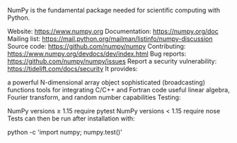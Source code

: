 NumPy is the fundamental package needed for scientific computing with Python.

Website: https://www.numpy.org
Documentation: https://numpy.org/doc
Mailing list: https://mail.python.org/mailman/listinfo/numpy-discussion
Source code: https://github.com/numpy/numpy
Contributing: https://www.numpy.org/devdocs/dev/index.html
Bug reports: https://github.com/numpy/numpy/issues
Report a security vulnerability: https://tidelift.com/docs/security
It provides:

a powerful N-dimensional array object
sophisticated (broadcasting) functions
tools for integrating C/C++ and Fortran code
useful linear algebra, Fourier transform, and random number capabilities
Testing:

NumPy versions ≥ 1.15 require pytest
NumPy versions < 1.15 require nose
Tests can then be run after installation with:

python -c 'import numpy; numpy.test()'

